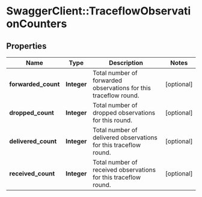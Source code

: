 # SwaggerClient::TraceflowObservationCounters

## Properties
Name | Type | Description | Notes
------------ | ------------- | ------------- | -------------
**forwarded_count** | **Integer** | Total number of forwarded observations for this traceflow round. | [optional] 
**dropped_count** | **Integer** | Total number of dropped observations for this round. | [optional] 
**delivered_count** | **Integer** | Total number of delivered observations for this traceflow round. | [optional] 
**received_count** | **Integer** | Total number of received observations for this traceflow round. | [optional] 


